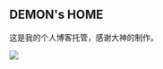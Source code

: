 ## DEMON's HOME

这是我的个人博客托管，感谢大神的制作。

![](https://github.com/demonljt/demonljt.github.io/blob/master/assets/img/header1.jpg)